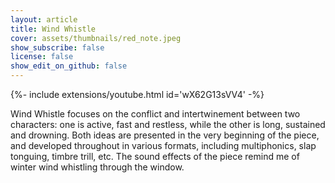 ```yaml
---
layout: article
title: Wind Whistle 
cover: assets/thumbnails/red_note.jpeg
show_subscribe: false
license: false
show_edit_on_github: false
---
```


<div>{%- include extensions/youtube.html id='wX62G13sVV4' -%}</div>

Wind Whistle focuses on the conflict and intertwinement between two characters: one is active, fast and restless, while the other is long, sustained and drowning. Both ideas are presented in the very beginning of the piece, and developed throughout in various formats, including multiphonics, slap tonguing, timbre trill, etc. The sound effects of the piece remind me of winter wind whistling through the window. 


